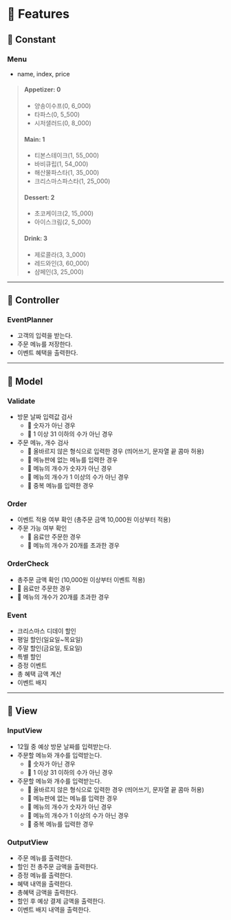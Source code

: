 📑 Features
===
## 📌 Constant

### Menu
- name, index, price
>#### Appetizer: 0
>- 양송이수프(0, 6_000)
>- 타파스(0, 5_500)
>- 시저샐러드(0, 8_000)
>#### Main: 1
>- 티본스테이크(1, 55_000)
>- 바비큐립(1, 54_000)
>- 해산물파스타(1, 35_000)
>- 크리스마스파스타(1, 25_000)
>#### Dessert: 2
>- 초코케이크(2, 15_000)
>- 아이스크림(2, 5_000)
>#### Drink: 3
>- 제로콜라(3, 3_000)
>- 레드와인(3, 60_000)
>- 샴페인(3, 25_000)

---
## 📌 Controller

### EventPlanner
- 고객의 입력을 받는다.
- 주문 메뉴를 저장한다.
- 이벤트 혜택을 출력한다.

---
## 📌 Model

### Validate
- 방문 날짜 입력값 검사
  - 🚫 숫자가 아닌 경우
  - 🚫 1 이상 31 이하의 수가 아닌 경우
- 주문 메뉴, 개수 검사
  - 🚫 올바르지 않은 형식으로 입력한 경우 (띄어쓰기, 문자열 끝 콤마 허용)
  - 🚫 메뉴판에 없는 메뉴를 입력한 경우
  - 🚫 메뉴의 개수가 숫자가 아닌 경우
  - 🚫 메뉴의 개수가 1 이상의 수가 아닌 경우
  - 🚫 중복 메뉴를 입력한 경우

### Order
- 이벤트 적용 여부 확인 (총주문 금액 10,000원 이상부터 적용)
- 주문 가능 여부 확인
  - 🚫 음료만 주문한 경우
  - 🚫 메뉴의 개수가 20개를 초과한 경우

### OrderCheck
- 총주문 금액 확인 (10,000원 이상부터 이벤트 적용)
- 🚫 음료만 주문한 경우
- 🚫 메뉴의 개수가 20개를 초과한 경우

### Event
- 크리스마스 디데이 할인
- 평일 할인(일요일~목요일)
- 주말 할인(금요일, 토요일)
- 특별 할인
- 증정 이벤트
- 총 혜택 금액 계산
- 이벤트 배지

---
## 📌 View

### InputView
- 12월 중 예상 방문 날짜를 입력받는다.
- 주문할 메뉴와 개수를 입력받는다.
  - 🚫 숫자가 아닌 경우
  - 🚫 1 이상 31 이하의 수가 아닌 경우
- 주문할 메뉴와 개수를 입력받는다.
  - 🚫 올바르지 않은 형식으로 입력한 경우 (띄어쓰기, 문자열 끝 콤마 허용)
  - 🚫 메뉴판에 없는 메뉴를 입력한 경우
  - 🚫 메뉴의 개수가 숫자가 아닌 경우
  - 🚫 메뉴의 개수가 1 이상의 수가 아닌 경우
  - 🚫 중복 메뉴를 입력한 경우

### OutputView
- 주문 메뉴를 출력한다.
- 할인 전 총주문 금액을 출력한다.
- 증정 메뉴를 출력한다.
- 혜택 내역을 출력한다.
- 총혜택 금액을 출력한다.
- 할인 후 예상 결제 금액을 출력한다.
- 이벤트 배지 내역을 출력한다.